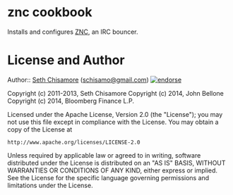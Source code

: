 znc cookbook
============
Installs and configures [ZNC][1], an IRC bouncer.

License and Author
==================

Author:: [Seth Chisamore][schisamo] (<schisamo@gmail.com>) [![endorse](http://api.coderwall.com/schisamo/endorsecount.png)](http://coderwall.com/schisamo)

Copyright (c) 2011-2013, Seth Chisamore
Copyright (c) 2014, John Bellone
Copyright (c) 2014, Bloomberg Finance L.P.

Licensed under the Apache License, Version 2.0 (the "License");
you may not use this file except in compliance with the License.
You may obtain a copy of the License at

    http://www.apache.org/licenses/LICENSE-2.0

Unless required by applicable law or agreed to in writing, software
distributed under the License is distributed on an "AS IS" BASIS,
WITHOUT WARRANTIES OR CONDITIONS OF ANY KIND, either express or implied.
See the License for the specific language governing permissions and
limitations under the License.

[1]: https://znc.in

[schisamo]:      https://github.com/schisamo
[repo]:          https://github.com/schisamo-cookbooks/znc
[issues]:        https://github.com/schisamo-cookbooks/znc/issues

